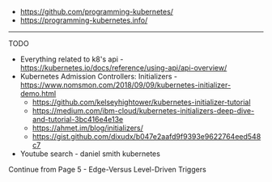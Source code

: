 

- https://github.com/programming-kubernetes/
- https://programming-kubernetes.info/



__________________________________________________
TODO
- Everything related to k8's api - https://kubernetes.io/docs/reference/using-api/api-overview/
- Kubernetes Admission Controllers: Initializers - https://www.nomsmon.com/2018/09/09/kubernetes-initializer-demo.html
  - https://github.com/kelseyhightower/kubernetes-initializer-tutorial
  - https://medium.com/ibm-cloud/kubernetes-initializers-deep-dive-and-tutorial-3bc416e4e13e
  - https://ahmet.im/blog/initializers/
  - https://gist.github.com/dixudx/b047e2aafd9f9393e9622764eed548c7
- Youtube search - daniel smith kubernetes

Continue from Page 5 - Edge-Versus Level-Driven Triggers